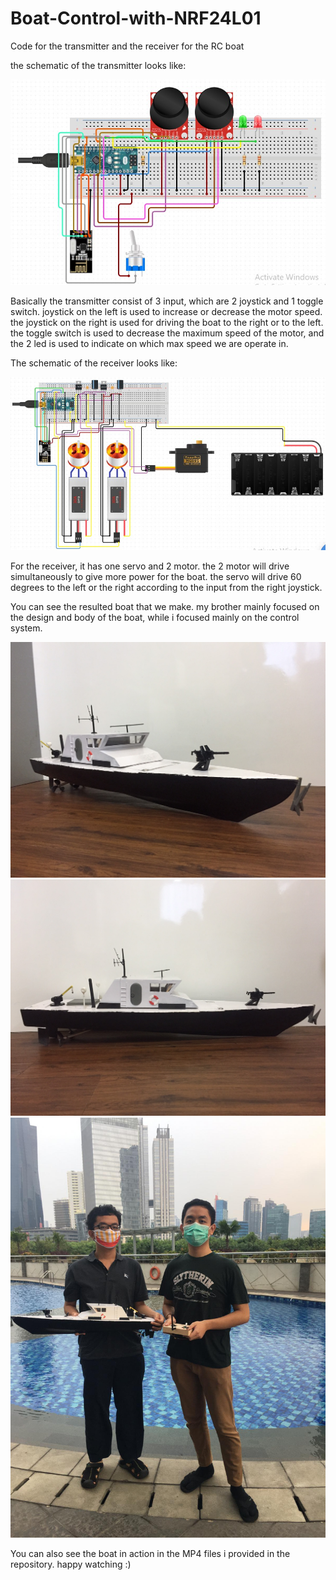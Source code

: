 # Boat-Control-with-NRF24L01
Code for the transmitter and the receiver for the RC boat

the schematic of the transmitter looks like:

<img src="Schematic/schematicT.jpg">

Basically the transmitter consist of 3 input, which are 2 joystick and 1 toggle switch. joystick on the left is used to increase or decrease the motor speed. the joystick on the right is used for driving the boat to the right or to the left. the toggle switch is used to decrease the maximum speed of the motor, and the 2 led is used to indicate on which max speed we are operate in. 

The schematic of the receiver looks like:

<img src="Schematic/shematicR.jpg">

For the receiver, it has one servo and 2 motor. the 2 motor will drive simultaneously to give more power for the boat. the servo will drive 60 degrees to the left or the right according to the input from the right joystick. 

You can see the resulted boat that we make. my brother mainly focused on the design and body of the boat, while i focused mainly on the control system.

<img src = "Tampak depan samping.jpg">
<img src = "Tampak samping.jpg">
<img src = "foto bareng.jpg">

You can also see the boat in action in the MP4 files i provided in the repository. happy watching :)


